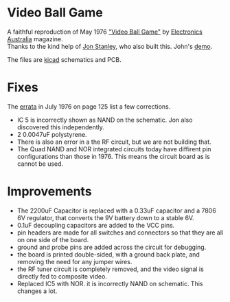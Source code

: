 # Video Ball Game
A faithful reproduction of  May 1976 ["Video Ball Game"](https://archive.org/details/EA1976/EA%201976-05%20May/page/n39/mode/2up) by [Electronics Australia](https://en.wikipedia.org/wiki/Electronics_Australia) magazine.  
Thanks to the kind help of [Jon Stanley](https://www.electronixandmore.com/projects/pong/index.html), who also built this. John's [demo](https://vimeo.com/801468536).  

The files are [kicad](https://www.kicad.org/) schematics and PCB.

# Fixes
The [errata](https://archive.org/details/EA1976/EA%201976-07%20July/page/n125/mode/2up) in July 1976 on page 125 list a few corrections.
* IC 5 is incorrectly shown as NAND on the schematic. Jon also discovered this independently.
* 2 0.0047uF polystyrene.
* There is also an error in a the RF circuit, but we are not building that.
* The Quad NAND and NOR integrated circuits today have diffirent pin configurations than those in 1976. This means the circuit board as is cannot be used.

# Improvements
* The 2200uF Capacitor is replaced with a 0.33uF capacitor and a 7806 6V regulator, that converts the 9V battery down to a stable 6V.
* 0.1uF decoupling capacitors are added to the VCC pins.
* pin headers are made for all switches and connectors so that they are all on one side of the board.
* ground and probe pins are added across the circuit for debugging.
* the board is printed double-sided, with a ground back plate, and removing the need for any jumper wires.
* the RF tuner circuit is completely removed, and the video signal is directly fed to composite video.
* Replaced IC5 with NOR. it is incorrectly NAND on schematic. This changes a lot.
